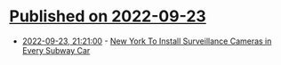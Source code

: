 # [Published on 2022-09-23](index.md)

* [2022-09-23, 21:21:00](https://yro.slashdot.org/story/22/09/23/1748235/new-york-to-install-surveillance-cameras-in-every-subway-car?utm_source=rss1.0mainlinkanon&utm_medium=feed) - [New York To Install Surveillance Cameras in Every Subway Car](https://yro.slashdot.org/story/22/09/23/1748235/new-york-to-install-surveillance-cameras-in-every-subway-car?utm_source=rss1.0mainlinkanon&utm_medium=feed)

